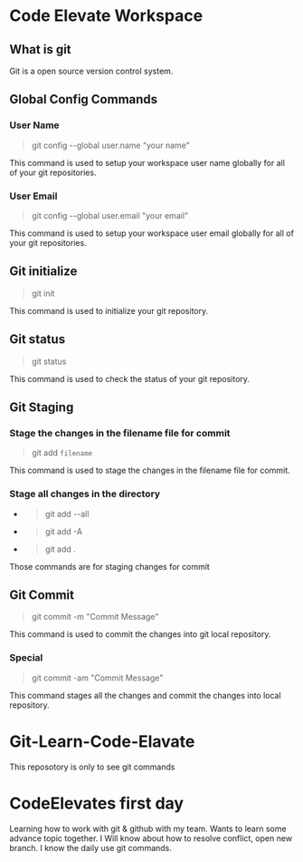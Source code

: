 
# Code Elevate Workspace

## What is git

Git is a open source version control system.

## Global Config Commands

### User Name

 > git config --global user.name "your name"

This command is used to setup your workspace user name globally for all of your git repositories.

### User Email

 > git config --global user.email "your email"
  
This command is used to setup your workspace user email globally for all of your git repositories.

## Git initialize

> git init

This command is used to initialize your git repository.

## Git status

> git status

This command is used to check the status of your git repository.

## Git Staging

### Stage the changes in the filename file for commit

> git add `filename`

This command is used to stage the changes in the filename file for commit.

### Stage all changes in the directory

- > git add --all
- > git add -A
- > git add .

Those commands are for staging changes for commit

## Git Commit

> git commit -m "Commit Message"

This command is used to commit the changes into git local repository.

### Special

> git commit -am "Commit Message"

This command stages all the changes and commit the changes into local repository.

# Git-Learn-Code-Elavate

This reposotory is only to see git commands

# CodeElevates first day

Learning how to work with git & github with my team. Wants to learn some advance topic together. I Will know about how to resolve conflict, open new branch. I know the daily use git commands.
